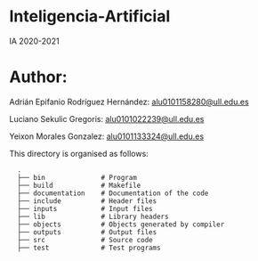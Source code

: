 # Inteligencia-Artificial
IA 2020-2021

# Author:
Adrián Epifanio Rodríguez Hernández: alu0101158280@ull.edu.es

Luciano Sekulic Gregoris: alu0101022239@ull.edu.es

Yeixon Morales Gonzalez: alu0101133324@ull.edu.es


This directory is organised as follows:

      .
      ├── bin              # Program 
      ├── build            # Makefile
      ├── documentation    # Documentation of the code 
      ├── include          # Header files
      ├── inputs           # Input files 
      ├── lib              # Library headers
      ├── objects          # Objects generated by compiler
      ├── outputs          # Output files 
      ├── src              # Source code
      ├── test             # Test programs
